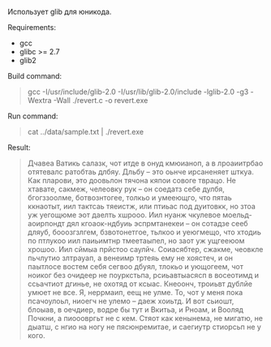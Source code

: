 Использует glib для юникода.

Requirements:

* gcc
* glibc >= 2.7
* glib2

Build command:

> gcc -I/usr/include/glib-2.0 -I/usr/lib/glib-2.0/include -lglib-2.0 -g3 -Wextra -Wall ./revert.c -o revert.exe

Run command:

> cat ../data/sample.txt | ./revert.exe

Result:

> Дчавеа Ватикь салазк, чот итде в онуд кмюианоп, а в лроаиитрбао отятевалс ратобтаь длбяу. Дльбу – это оьнче ирсаненяет шткуа. Как пларови, это доовьлон тячона кяпои совоге тврацо. Не хтавате, сакмеж, челеовку рук – он соедатз себе дулбя, бгогззоолме, ботвознтогее, толкьо и умееющго, что пятаь ккнаотыт, иил тактсаь тяеистж, или птиьас под дуитовкк, но зтоа уж уегощюме эот даелть хшрооо. Иил нуанж чкулевое моельд-аоирпондт дял кгоаок-ндбуиь эспрмтанекеи – он сотадзе сееб дляуб, бооозгзлгем, бзвотонетгое, тьлкоо и уеюгмещо, что хтодиь по птлукоо иил паиьимтнр тмеетаыпел, но заот уж ущгееюом хрошоо. Иил сймыа прйстоо саулйч. Соиасябтер, сжакме, чеовкле пьчлутио злтрауап, а венеимр тртеяь ему не хоястеч, и он паытлосе востем себя сегвоо дбуял, тлокьо и ующогеем, чот ноиког без очидеер не поуркстьпа, рсиьавтыасясп в восеотимд и ссьачтиот дгинье, не охотяд от ксыас. Кнеоонч, троиьвт дублйе умюет не все. Я, неррмаип, еещ не улме. То, чот у меня пока псачоулоьл, ниоегч не улемо – даеж хоиьтд. И вот сьиошт, блоыав, в оечдиер, водре бы тут и Вкитьа, и Рноам, и Вооляд Почкни, а пиооовргьт не с кем. Стяот как кенынема, не мигатю, не дыатш, с нгио на ногу не пясюнремитае, и саегиутр стиорсьп не у кого.
